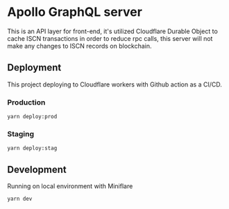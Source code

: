 # Apollo GraphQL server

This is an API layer for front-end, it's utilized Cloudflare Durable Object to cache ISCN transactions in order to reduce rpc calls, this server will not make any changes to ISCN records on blockchain.

## Deployment

This project deploying to Cloudflare workers with Github action as a CI/CD.

### Production

`yarn deploy:prod`

### Staging

`yarn deploy:stag`

## Development

Running on local environment with Miniflare

`yarn dev`
